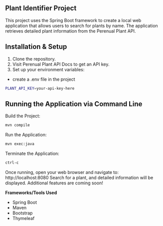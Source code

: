 ## Plant Identifier Project
This project uses the Spring Boot framework to create a local web application that allows users to search for plants by name. The application retrieves detailed plant information from the Perenual Plant API.

## Installation & Setup
1. Clone the repository.
2. Visit Perenual Plant API Docs to get an API key.
3. Set up your environment variables:
- create a .env file in the project
```bash
PLANT_API_KEY=your-api-key-here
```

## Running the Application via Command Line
Build the Project:

```bash
mvn compile 
```

Run the Application:

```bash
mvn exec:java
```
Terminate the Application:

```bash
ctrl-c
```
Once running, open your web browser and navigate to:
http://localhost:8080
Search for a plant, and detailed information will be displayed. Additional features are coming soon!

**Frameworks/Tools Used**
- Spring Boot
- Maven 
- Bootstrap
- Thymeleaf
